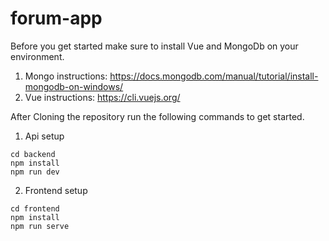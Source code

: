 # forum-app

Before you get started make sure to install Vue and MongoDb on your environment.
1. Mongo instructions: https://docs.mongodb.com/manual/tutorial/install-mongodb-on-windows/
2. Vue instructions: https://cli.vuejs.org/


After Cloning the repository run the following commands to get started.

1. Api setup
```
cd backend
npm install
npm run dev
```

2. Frontend setup
```
cd frontend
npm install
npm run serve
```
